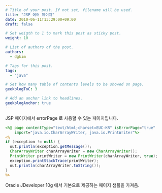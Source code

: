 ```yaml
---
# Title of your post. If not set, filename will be used.
title: "JSP 에러 페이지"
date: 2010-06-11T13:29:00+09:00
draft: false

# Set weigth to 1 to mark this post as sticky post.
weight: 10

# List of authors of the post.
authors:
  - dgkim

# Tags for this post.
tags:
  - "java"

# Set how many table of contents levels to be showed on page.
geekblogToC: 3

# Add an anchor link to headlines.
geekblogAnchor: true
---
```


JSP 페이지에서 errorPage 로 사용할 수 있는 페이지입니다.

```jsp
<%@ page contentType="text/html;charset=EUC-KR" isErrorPage="true"
    import="java.io.CharArrayWriter, java.io.PrintWriter"%>
<%
if (exception != null) {
  out.println(exception.getMessage());
  CharArrayWriter charArrayWriter = new CharArrayWriter();
  PrintWriter printWriter = new PrintWriter(charArrayWriter, true);
  exception.printStackTrace(printWriter);
  out.println(charArrayWriter.toString());
}
%>
```

Oracle JDeveloper 10g 에서 기본으로 제공하는 페이지 샘플을 가져옴.
